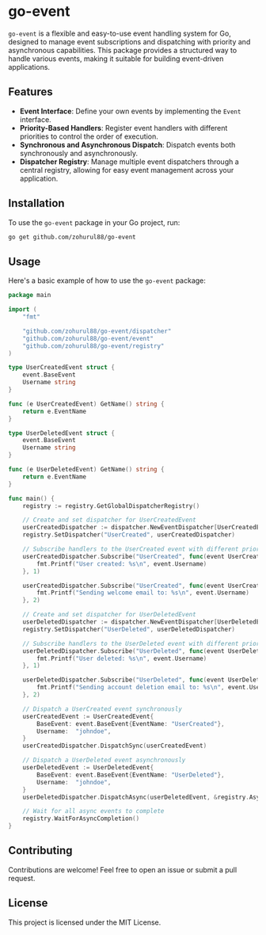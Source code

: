 # go-event

`go-event` is a flexible and easy-to-use event handling system for Go, designed to manage event subscriptions and dispatching with priority and asynchronous capabilities. This package provides a structured way to handle various events, making it suitable for building event-driven applications.

## Features

- **Event Interface**: Define your own events by implementing the `Event` interface.
- **Priority-Based Handlers**: Register event handlers with different priorities to control the order of execution.
- **Synchronous and Asynchronous Dispatch**: Dispatch events both synchronously and asynchronously.
- **Dispatcher Registry**: Manage multiple event dispatchers through a central registry, allowing for easy event management across your application.

## Installation

To use the `go-event` package in your Go project, run:

```sh
go get github.com/zohurul88/go-event
```

## Usage
Here's a basic example of how to use the `go-event` package:

```go
package main

import (
	"fmt"

	"github.com/zohurul88/go-event/dispatcher"
	"github.com/zohurul88/go-event/event"
	"github.com/zohurul88/go-event/registry"
)

type UserCreatedEvent struct {
	event.BaseEvent
	Username string
}

func (e UserCreatedEvent) GetName() string {
	return e.EventName
}

type UserDeletedEvent struct {
	event.BaseEvent
	Username string
}

func (e UserDeletedEvent) GetName() string {
	return e.EventName
}

func main() {
	registry := registry.GetGlobalDispatcherRegistry()

	// Create and set dispatcher for UserCreatedEvent
	userCreatedDispatcher := dispatcher.NewEventDispatcher[UserCreatedEvent]()
	registry.SetDispatcher("UserCreated", userCreatedDispatcher)

	// Subscribe handlers to the UserCreated event with different priorities
	userCreatedDispatcher.Subscribe("UserCreated", func(event UserCreatedEvent) {
		fmt.Printf("User created: %s\n", event.Username)
	}, 1)

	userCreatedDispatcher.Subscribe("UserCreated", func(event UserCreatedEvent) {
		fmt.Printf("Sending welcome email to: %s\n", event.Username)
	}, 2)

	// Create and set dispatcher for UserDeletedEvent
	userDeletedDispatcher := dispatcher.NewEventDispatcher[UserDeletedEvent]()
	registry.SetDispatcher("UserDeleted", userDeletedDispatcher)

	// Subscribe handlers to the UserDeleted event with different priorities
	userDeletedDispatcher.Subscribe("UserDeleted", func(event UserDeletedEvent) {
		fmt.Printf("User deleted: %s\n", event.Username)
	}, 1)

	userDeletedDispatcher.Subscribe("UserDeleted", func(event UserDeletedEvent) {
		fmt.Printf("Sending account deletion email to: %s\n", event.Username)
	}, 2)

	// Dispatch a UserCreated event synchronously
	userCreatedEvent := UserCreatedEvent{
		BaseEvent: event.BaseEvent{EventName: "UserCreated"},
		Username:  "johndoe",
	}
	userCreatedDispatcher.DispatchSync(userCreatedEvent)

	// Dispatch a UserDeleted event asynchronously
	userDeletedEvent := UserDeletedEvent{
		BaseEvent: event.BaseEvent{EventName: "UserDeleted"},
		Username:  "johndoe",
	}
	userDeletedDispatcher.DispatchAsync(userDeletedEvent, &registry.AsyncWG)

	// Wait for all async events to complete
	registry.WaitForAsyncCompletion()
}

```

## Contributing
Contributions are welcome! Feel free to open an issue or submit a pull request.

## License
This project is licensed under the MIT License.
